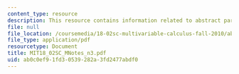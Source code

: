 ```yaml
---
content_type: resource
description: This resource contains information related to abstract partial differentiation.
file: null
file_location: /coursemedia/18-02sc-multivariable-calculus-fall-2010/ab0c0ef91fd30539282a3fd2477abdf0_MIT18_02SC_MNotes_n3.pdf
file_type: application/pdf
resourcetype: Document
title: MIT18_02SC_MNotes_n3.pdf
uid: ab0c0ef9-1fd3-0539-282a-3fd2477abdf0
---
```

